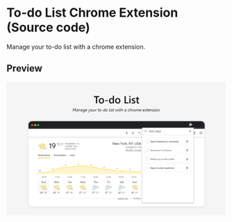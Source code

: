 # To-do List Chrome Extension (Source code)
Manage your to-do list with a chrome extension.

## Preview
![To-do list preview](dist/img/preview.png)
